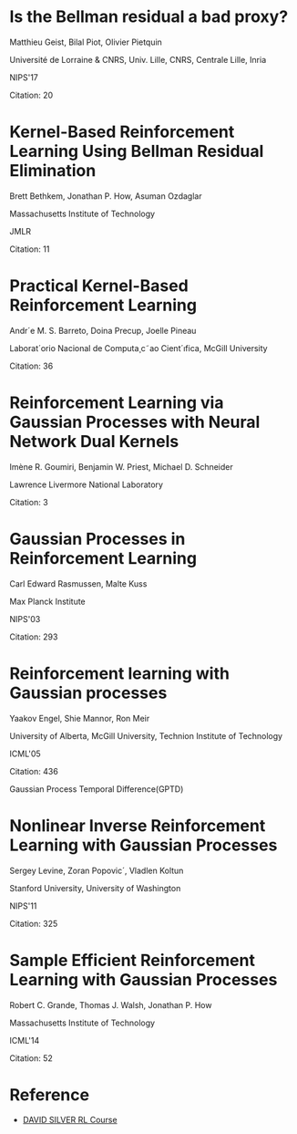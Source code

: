 # Is the Bellman residual a bad proxy?

Matthieu Geist, Bilal Piot, Olivier Pietquin

Université de Lorraine & CNRS,  Univ. Lille, CNRS, Centrale Lille, Inria

NIPS'17

Citation: 20

# Kernel-Based Reinforcement Learning Using Bellman Residual Elimination

Brett Bethkem, Jonathan P. How, Asuman Ozdaglar

Massachusetts Institute of Technology

JMLR

Citation: 11

# Practical Kernel-Based Reinforcement Learning

Andr´e M. S. Barreto, Doina Precup, Joelle Pineau

Laborat´orio Nacional de Computa¸c˜ao Cient´ıfica, McGill University

Citation: 36

# Reinforcement Learning via Gaussian Processes with Neural Network Dual Kernels

Imène R. Goumiri, Benjamin W. Priest, Michael D. Schneider

Lawrence Livermore National Laboratory

Citation: 3

# Gaussian Processes in Reinforcement Learning

Carl Edward Rasmussen, Malte Kuss

Max Planck Institute

NIPS'03

Citation: 293

# Reinforcement learning with Gaussian processes

Yaakov Engel, Shie Mannor, Ron Meir

University of Alberta, McGill University, Technion Institute of Technology

ICML'05

Citation: 436

Gaussian Process Temporal Difference(GPTD)

# Nonlinear Inverse Reinforcement Learning with Gaussian Processes

Sergey Levine, Zoran Popovic´, Vladlen Koltun

Stanford University, University of Washington

NIPS'11

Citation: 325

# Sample Efficient Reinforcement Learning with Gaussian Processes

Robert C. Grande, Thomas J. Walsh, Jonathan P. How

Massachusetts Institute of Technology

ICML'14

Citation: 52

# Reference

- [DAVID SILVER RL Course](https://www.davidsilver.uk/teaching/)